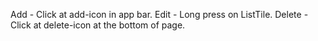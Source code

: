 Add - Click at add-icon in app bar.
Edit - Long press on ListTile.
Delete - Click at delete-icon at the bottom of page.
